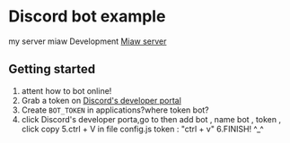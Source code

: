 # Discord bot example

my server miaw Development [Miaw server](https://discord.gg/ApFmj49)

## Getting started

1. attent how to bot online!
2. Grab a token on [Discord's developer portal](https://discordapp.com/developers/applications)
3. Create `BOT_TOKEN` in applications?where token bot?
4. click Discord's developer porta,go to then add bot , name bot , token , click copy
5.ctrl + V in file config.js token : "ctrl + v"
6.FINISH!
^_^
